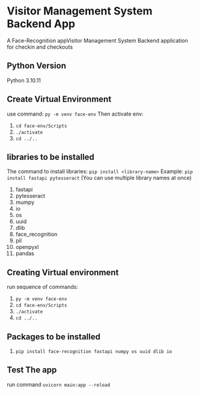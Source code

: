 # Visitor Management System Backend App
A Face-Recognition appVisitor Management System Backend application for checkin and checkouts

## Python Version
Python 3.10.11

## Create Virtual Environment
use command: `py -m venv face-env`
Then activate env:
1. `cd face-env/Scripts`
2. `./activate`
3. `cd ../..`

## libraries to be installed

The command to install libraries: `pip install <library-name>`
Example: `pip install fastapi pytesseract` (You can use multiple library names at once)
1. fastapi
2. pytesseract
3. mumpy
4. io
5. os
6. uuid
7. dlib
8. face_recognition
9. pil
10. openpyxl
11. pandas


## Creating Virtual environment
run sequence of commands:
1. `py -m venv face-env`
2. `cd face-env/Scripts`
3. `./activate`
4. `cd ../..`

## Packages to be installed
1. `pip install face-recognition fastapi numpy os uuid dlib io`

## Test The app
run command `uvicorn main:app --reload`
